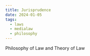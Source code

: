 ```yaml
---
title: Jurisprudence
date: 2024-01-05
tags:
  - laws
  - medialaw
  - philosophy
---
```

Philosophy of Law and Theory of Law


